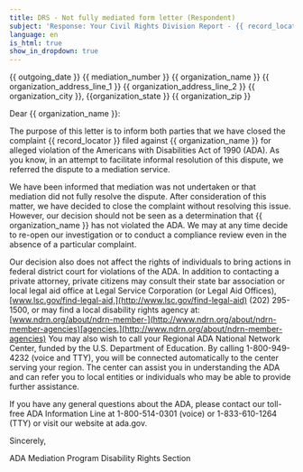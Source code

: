 ```yaml
---
title: DRS - Not fully mediated form letter (Respondent)
subject: 'Response: Your Civil Rights Division Report - {{ record_locator }} from the {{ section_name }} Section'
language: en
is_html: true
show_in_dropdown: true
---
```

{{ outgoing_date }}
{{ mediation_number }}
{{ organization_name }}
{{ organization_address_line_1 }}
{{ organization_address_line_2 }}
{{ organization_city }}, {{organization_state }} {{ organization_zip }}

Dear {{ organization_name }}:

The purpose of this letter is to inform both parties that we have closed the complaint {{ record_locator }} filed against {{ organization_name }} for alleged violation of the Americans with Disabilities Act of 1990 (ADA). As you know, in an attempt to facilitate informal resolution of this dispute, we referred the dispute to a mediation service.

We have been informed that mediation was not undertaken or that mediation did not fully resolve the dispute. After consideration of this matter, we have decided to close the complaint without resolving this issue. However, our decision should not be seen as a determination that {{ organization_name }} has not violated the ADA. We may at any time decide to re-open our investigation or to conduct a compliance review even in the absence of a particular complaint.

Our decision also does not affect the rights of individuals to bring actions in federal district court for violations of the ADA. In addition to contacting a private attorney, private citizens may consult their state bar association or local legal aid office at Legal Service Corporation (or Legal Aid Offices), [www.lsc.gov/find-legal-aid,](http://www.lsc.gov/find-legal-aid) (202) 295-1500, or may find a local disability rights agency at: [www.ndrn.org/about/ndrn-member-](http://www.ndrn.org/about/ndrn-member-agencies)[agencies.](http://www.ndrn.org/about/ndrn-member-agencies) You may also wish to call your Regional ADA National Network Center, funded by the U.S. Department of Education. By calling 1-800-949-4232 (voice and TTY), you will be connected automatically to the center serving your region. The center can assist you in understanding the ADA and can refer you to local entities or individuals who may be able to provide further assistance.

If you have any general questions about the ADA, please contact our toll-free ADA Information Line at 1-800-514-0301 (voice) or 1-833-610-1264 (TTY) or visit our website at ada.gov.

Sincerely,

ADA Mediation Program
Disability Rights Section
